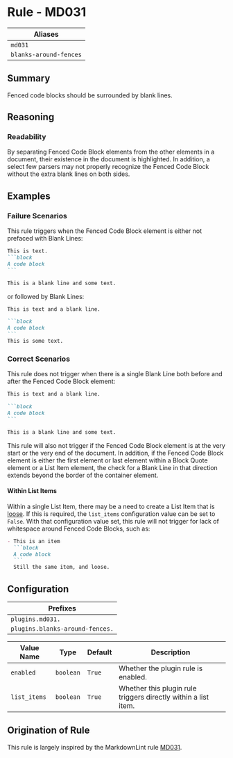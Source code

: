 # Rule - MD031

| Aliases |
| --- |
| `md031` |
| `blanks-around-fences` |

## Summary

Fenced code blocks should be surrounded by blank lines.

## Reasoning

### Readability

By separating
Fenced Code Block elements from the other elements in a document, their
existence in the document is highlighted.  In addition, a select few parsers
may not properly recognize the Fenced Code Block without the extra
blank lines on both sides.

## Examples

### Failure Scenarios

This rule triggers when the Fenced Code Block element is either not
prefaced with Blank Lines:

````Markdown
This is text.
```block
A code block
```

This is a blank line and some text.
````

or followed by Blank Lines:

````Markdown
This is text and a blank line.

```block
A code block
```
This is some text.
````

### Correct Scenarios

This rule does not trigger when there is a single
Blank Line both before and after the Fenced Code Block
element:

````Markdown
This is text and a blank line.

```block
A code block
```

This is a blank line and some text.
````

This rule will also not trigger if the Fenced Code Block element
is at the very start or the very end of the document.  In addition,
if the Fenced Code Block element is either the first element or
last element within a Block Quote element or a List Item element,
the check for a Blank Line in that direction extends beyond the
border of the container element.

#### Within List Items

Within a single List Item, there may be a need to create a List Item
that is [loose](https://github.github.com/gfm/#loose).  If this is
required, the `list_items` configuration value can be set to `False`.
With that configuration value set, this rule will not trigger for
lack of whitespace around Fenced Code Blocks, such as:

````Markdown
- This is an item
  ```block
  A code block
  ```
  Still the same item, and loose.
````

## Configuration

| Prefixes |
| --- |
| `plugins.md031.` |
| `plugins.blanks-around-fences.` |

| Value Name | Type | Default | Description |
| -- | -- | -- | -- |
| `enabled` | `boolean` | `True` | Whether the plugin rule is enabled. |
| `list_items` | `boolean` | `True` | Whether this plugin rule triggers directly within a list item. |

## Origination of Rule

This rule is largely inspired by the MarkdownLint rule
[MD031](https://github.com/DavidAnson/markdownlint/blob/main/doc/Rules.md#md031---fenced-code-blocks-should-be-surrounded-by-blank-lines).
